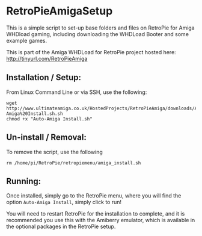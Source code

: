 # RetroPieAmigaSetup

This is a simple script to set-up base folders and files on RetroPie for Amiga WHDload gaming, including downloading the WHDLoad Booter and some example games. 

This is part of the Amiga WHDLoad for RetroPie project hosted here: http://tinyurl.com/RetroPieAmiga


## Installation / Setup:

From Linux Command Line or via SSH, use the following:

```cd /home/pi/RetroPie/retropiemenu/ 
wget http://www.ultimateamiga.co.uk/HostedProjects/RetroPieAmiga/downloads/Auto-Amiga%20Install.sh.sh 
chmod +x "Auto-Amiga Install.sh"
```

## Un-install / Removal:

To remove the script, use the following
```cd /home/pi/RetroPie/retropiemenu/
rm /home/pi/RetroPie/retropiemenu/amiga_install.sh
```

## Running:
Once installed, simply go to the RetroPie menu, where you will find the option `Auto-Amiga Install`, simply click to run!

You will need to restart RetroPie for the installation to complete, and it is recommended you use this with the Amiberry emulator, which is available in the optional packages in the RetroPie setup.

